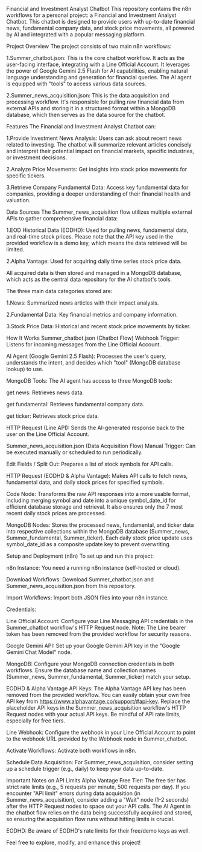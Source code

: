 Financial and Investment Analyst Chatbot
This repository contains the n8n workflows for a personal project: a Financial and Investment Analyst Chatbot. This chatbot is designed to provide users with up-to-date financial news, fundamental company data, and stock price movements, all powered by AI and integrated with a popular messaging platform.

Project Overview
The project consists of two main n8n workflows:

1.Summer_chatbot.json: This is the core chatbot workflow. It acts as the user-facing interface, integrating with a Line Official Account. It leverages the power of Google Gemini 2.5 Flash for AI capabilities, enabling natural language understanding and generation for financial queries. The AI agent is equipped with "tools" to access various data sources.

2.Summer_news_acquisition.json: This is the data acquisition and processing workflow. It's responsible for pulling raw financial data from external APIs and storing it in a structured format within a MongoDB database, which then serves as the data source for the chatbot.

Features
The Financial and Investment Analyst Chatbot can:

1.Provide Investment News Analysis: Users can ask about recent news related to investing. The chatbot will summarize relevant articles concisely and interpret their potential impact on financial markets, specific industries, or investment decisions.

2.Analyze Price Movements: Get insights into stock price movements for specific tickers.

3.Retrieve Company Fundamental Data: Access key fundamental data for companies, providing a deeper understanding of their financial health and valuation.

Data Sources
The Summer_news_acquisition flow utilizes multiple external APIs to gather comprehensive financial data:

1.EOD Historical Data (EODHD): Used for pulling news, fundamental data, and real-time stock prices. Please note that the API key used in the provided workflow is a demo key, which means the data retrieved will be limited.

2.Alpha Vantage: Used for acquiring daily time series stock price data.

All acquired data is then stored and managed in a MongoDB database, which acts as the central data repository for the AI chatbot's tools.

The three main data categories stored are:

1.News: Summarized news articles with their impact analysis.

2.Fundamental Data: Key financial metrics and company information.

3.Stock Price Data: Historical and recent stock price movements by ticker.

How It Works
Summer_chatbot.json (Chatbot Flow)
Webhook Trigger: Listens for incoming messages from the Line Official Account.

AI Agent (Google Gemini 2.5 Flash): Processes the user's query, understands the intent, and decides which "tool" (MongoDB database lookup) to use.

MongoDB Tools: The AI agent has access to three MongoDB tools:

get news: Retrieves news data.

get fundamental: Retrieves fundamental company data.

get ticker: Retrieves stock price data.

HTTP Request (Line API): Sends the AI-generated response back to the user on the Line Official Account.

Summer_news_acquisition.json (Data Acquisition Flow)
Manual Trigger: Can be executed manually or scheduled to run periodically.

Edit Fields / Split Out: Prepares a list of stock symbols for API calls.

HTTP Request (EODHD & Alpha Vantage): Makes API calls to fetch news, fundamental data, and daily stock prices for specified symbols.

Code Node: Transforms the raw API responses into a more usable format, including merging symbol and date into a unique symbol_date_id for efficient database storage and retrieval. It also ensures only the 7 most recent daily stock prices are processed.

MongoDB Nodes: Stores the processed news, fundamental, and ticker data into respective collections within the MongoDB database (Summer_news, Summer_fundamental, Summer_ticker). Each daily stock price update uses symbol_date_id as a composite update key to prevent overwriting.

Setup and Deployment (n8n)
To set up and run this project:

n8n Instance: You need a running n8n instance (self-hosted or cloud).

Download Workflows: Download Summer_chatbot.json and Summer_news_acquisition.json from this repository.

Import Workflows: Import both JSON files into your n8n instance.

Credentials:

Line Official Account: Configure your Line Messaging API credentials in the Summer_chatbot workflow's HTTP Request node. Note: The Line bearer token has been removed from the provided workflow for security reasons.

Google Gemini API: Set up your Google Gemini API key in the "Google Gemini Chat Model" node.

MongoDB: Configure your MongoDB connection credentials in both workflows. Ensure the database name and collection names (Summer_news, Summer_fundamental, Summer_ticker) match your setup.

EODHD & Alpha Vantage API Keys: The Alpha Vantage API key has been removed from the provided workflow. You can easily obtain your own free API key from https://www.alphavantage.co/support/#api-key. Replace the placeholder API keys in the Summer_news_acquisition workflow's HTTP Request nodes with your actual API keys. Be mindful of API rate limits, especially for free tiers.

Line Webhook: Configure the webhook in your Line Official Account to point to the webhook URL provided by the Webhook node in Summer_chatbot.

Activate Workflows: Activate both workflows in n8n.

Schedule Data Acquisition: For Summer_news_acquisition, consider setting up a schedule trigger (e.g., daily) to keep your data up-to-date.

Important Notes on API Limits
Alpha Vantage Free Tier: The free tier has strict rate limits (e.g., 5 requests per minute, 500 requests per day). If you encounter "API limit" errors during data acquisition (in Summer_news_acquisition), consider adding a "Wait" node (1-2 seconds) after the HTTP Request nodes to space out your API calls. The AI Agent in the chatbot flow relies on the data being successfully acquired and stored, so ensuring the acquisition flow runs without hitting limits is crucial.

EODHD: Be aware of EODHD's rate limits for their free/demo keys as well.

Feel free to explore, modify, and enhance this project!
